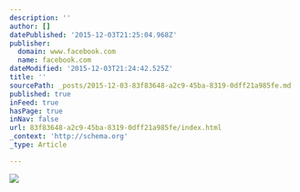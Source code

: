 ```yaml
---
description: ''
author: []
datePublished: '2015-12-03T21:25:04.968Z'
publisher:
  domain: www.facebook.com
  name: facebook.com
dateModified: '2015-12-03T21:24:42.525Z'
title: ''
sourcePath: _posts/2015-12-03-83f83648-a2c9-45ba-8319-0dff21a985fe.md
published: true
inFeed: true
hasPage: true
inNav: false
url: 83f83648-a2c9-45ba-8319-0dff21a985fe/index.html
_context: 'http://schema.org'
_type: Article

---
```

![](https://scontent-atl3-1.xx.fbcdn.net/hphotos-xpa1/t31.0-8/12038594_700730926747280_8090125088883023736_o.jpg)